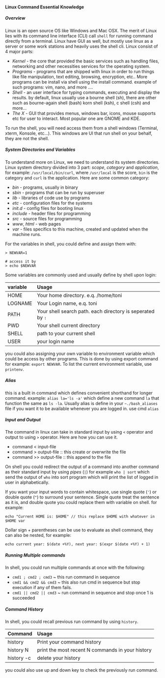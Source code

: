 #### Linux Command Essential Knowledge

##### Overview

Linux is an open source OS like Windows and Mac OSX. The merit of Linux lies with its command line interface (CLI) call `shell` for running command directly from a terminal. Linux have GUI as well, but mostly use linux as a server or some work stations and heavily uses the shell cli. Linux consist of 4 major parts:

- *Kernel* - the core that provided the basic services such as handling files, networking and other necessities services for the operating system.
- *Programs* - programs that are shipped with linux in order to run things like file manipulation, text editing, browsing, encryption, etc.. More programs can be install via shell using the install command. example of such programs: vim, nano, and more ....
- *Shell* - an user interface for typing commands, executing and display the results. by default, linux usually use a bourne shell (sh), there are other such as bourne-again shell (bash) korn shell (ksh), c shell (csh) and more...
- *The X* - GUI that provides menus, windows bar, icons, mouse supports etc for user to interact. Most popular one are GNOME and KDE.

To run the shell, you will need access them from a shell windows (Terminal, xterm, Konsole, etc...). This windows are UI that run shell on your behalf, they are not the shell.

##### System Directories and Variables

To understand more on Linux, we need to understand its system directories. Linux system directory divided into 3 part: *scope*, *category* and *application*, for example: `/usr/local/bin/curl`, where `/usr/local` is the score, `bin` is the category and `curl` is the application.
Here are some common category:
- *bin* - programs, usually in binary
- *sbin* - programs that can be run by superuser
- *lib* - libraries of code use by programs
- *etc* - configuration files for the systems
- *init.d* - config files for booting linux
- *include* - header files for programming
- *src* - source files for programming
- *www*, *html* - web pages
- *var* - files specifics to this machine, created and updated when the machine runs.

For the variables in shell, you could define and assign  them with:
```
> NEWVAR=1

# access it by
> echo $NEWVAR
```
Some variables are commonly used and usually define by shell upon login:

| variable | Usage     |
| :------------- | :------------- |
| HOME          | Your home directory. e.q. /home/toni       |
| LOGNAME       | Your Login name, e.q. toni       |
| PATH          | Your shell search path. each directory is seperated by `:` |
| PWD           | Your shell current directory |
| SHELL         | path to your current shell |
| USER          | your login name |

you could also assigning your own variable to environment variable which could be access by other programs. This is done by using export command for example: `export NEWVAR`. To list the current environment variable, use `printenv`.

##### Alias

this is a built in command which defines convenient shorthand for longer command. example: `alias la='ls -a'` which define a new command `la` that function the same as `ls -la`. Usually alias is define in your `~./bash_aliases` file if you want it to be available whenever you are logged in. use cmd `alias`


##### Input and Output

The command in linux can take in standard input by using `<` operator and output to using `>` operator. Here are how you can use it.

- command < input-file
- command > output-file :: this create or overwrite the file
- command >> output-file :: this append to the file

On shell you could redirect the output of a command into another command as their standard input by using *pipes* (`|`) for example `who | sort` which send the output of `who` into sort program which will print the list of logged in user in alphabetically.

If you want your input words to contain whitespace, use single quote (`'`) or double quote (`"`) to surround your sentence. Single quote treat the sentence as it is, and double quote you could replace them with variable on shell. for example:
```
echo "Current HOME is: $HOME" // this replace $HOME with whatever in $HOME var
```

Dollar sign + parentheses can be use to evaluate as shell command, they can also be nested, for example:
```
echo current year: $(date +%Y), next year: $(expr $(date +%Y) + 1)
```


##### Running Multiple commands

In shell, you could run multiple commands at once with the following:

- `cmd1 ; cmd2 ; cmd3` ~ this run command in sequence
- `cmd1 && cmd2 && cmd3` ~ this also run cmd in sequence but stop execution if any of them fails.
- `cmd1 || cmd2 || cmd3` ~ run command in sequence and stop once 1 is succeeded

##### Command History

In shell, you could recall previous run command by using `history`.

| Command | Usage     |
| :------------- | :------------- |
| history       | Print your command history |
| history N | print the most recent N commands in your history |
| history -c | delete your history |

you could also use up and down key to check the previously run command.
